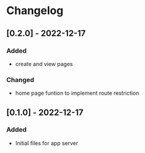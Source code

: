 # Changelog

## [0.2.0] - 2022-12-17

### Added

- create and view pages

### Changed

- home page funtion to implement route restriction

## [0.1.0] - 2022-12-17

### Added

- Initial files for app server
